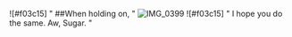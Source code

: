 ![#f03c15] " ##When holding on, "
![IMG_0399](https://github.com/user-attachments/assets/2850662f-4474-4f18-8599-b305246eea96)
 ![#f03c15] " I hope you do the same. Aw, Sugar. "
